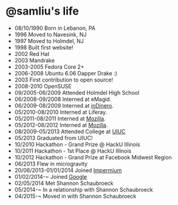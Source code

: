 @samliu's life
===============

- 08/10/1990 Born in Lebanon, PA
- 1996 Moved to Navesink, NJ
- 1997 Moved to Holmdel, NJ
- 1998 Built first website!
- 2002 Red Hat
- 2003 Mandrake
- 2003-2005 Fedora Core 2+
- 2006-2008 Ubuntu 6.06 Dapper Drake :)
- 2003 First contribution to open source!
- 2008-2010 OpenSUSE
- 09/2005-06/2009 Attended Holmdel High School
- 06/2008-09/2008 Interned at eMagid.
- 06/2009-08/2009 Interned at [inDinero](http://www.indinero.com).
- 05/2010-08/2010 Interned at Liferay.
- 05/2011-08/2011 Interned at [Mozilla](http://www.mozilla.org).
- 05/2012-08/2012 Interned at [Mozilla](http://www.mozilla.org).
- 08/2009-05/2013 Attended College at [UIUC](http://www.illinois.edu)
- 05/2013 Graduated from UIUC!
- 10/2010 Hackathon - Grand Prize @ HackU Illinois
- 10/2011 Hackathon - 1st Place @ HackU Illinois
- 10/2012 Hackathon - Grand Prize at Facebook Midwest Region
- 06/2013 Flew in microgravity
- 20/06/2013-01/01/2014 Joined [Impermium](http://www.impermium.com)
- 01/02/2014-~ Joined [Google](http://www.google.com)
- 02/05/2014 Met Shannon Schaubroeck
- 05/2014-~ In a relationship with Shannon Schaubroeck
- 04/2015-~ Moved in with Shannon Schaubroeck
